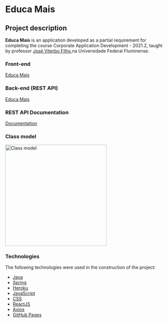 # Educa Mais

## Project description
<b>Educa Mais</b> is an application developed as a partial requirement for completing the course Corporate Application Development - 2021.2, taught by professor <a href="https://github.com/jviterbo" target="_blank"> José Viterbo Filho </a> na Universidade Federal Fluminense.

### Front-end

[Educa Mais](https://mathunes.github.io/EducaMais/)

### Back-end (REST API)

[Educa Mais](https://educa-mais.herokuapp.com)

### REST API Documentation

[Documentation](https://github.com/mathunes/EducaMais/blob/main/docs/restapi.md)

### Class model

<img src="https://drive.google.com/uc?export=view&id=1Clcpiv23Igv3aArPJN1cg5HILXgEAscN" style="width: 320px; height: auto" alt="Class model" />

### Technologies

The following technologies were used in the construction of the project:

- [Java](https://www.java.com/pt-BR/)
- [Spring](https://spring.io/)
- [Heroku](https://www.heroku.com/)
- [JavaScript](https://www.javascript.com/)
- [CSS](https://www.w3schools.com/css/)
- [ReactJS](https://pt-br.reactjs.org/)
- [Axios](https://axios-http.com/)
- [GitHub Pages](https://pages.github.com/)
